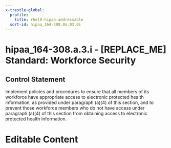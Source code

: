 ```yaml
---
x-trestle-global:
  profile:
    title: rhel8-hipaa-addressable
  sort-id: hipaa_164-308.0a.03.0i
---
```


# hipaa_164-308.a.3.i - \[REPLACE_ME\] Standard: Workforce Security

## Control Statement

Implement policies and procedures to ensure that all members of its workforce have appropriate access to electronic protected health information, as provided under paragraph (a)(4) of this section, and to prevent those workforce members who do not have access under paragraph (a)(4) of this section from obtaining access to electronic protected health information.

# Editable Content

<!-- Make additions and edits below -->
<!-- The above represents the contents of the control as received by the profile, prior to additions. -->
<!-- If the profile makes additions to the control, they will appear below. -->
<!-- The above markdown may not be edited but you may edit the content below, and/or introduce new additions to be made by the profile. -->
<!-- If there is a yaml header at the top, parameter values may be edited. Use --set-parameters to incorporate the changes during assembly. -->
<!-- The content here will then replace what is in the profile for this control, after running profile-assemble. -->
<!-- The current profile has no added parts for this control, but you may add new ones here. -->
<!-- Each addition must have a heading either of the form ## Control my_addition_name -->
<!-- or ## Part a. (where the a. refers to one of the control statement labels.) -->
<!-- "## Control" parts are new parts added after the statement part. -->
<!-- "## Part" parts are new parts added into the top-level statement part with that label. -->
<!-- Subparts may be added with nested hash levels of the form ### My Subpart Name -->
<!-- underneath the parent ## Control or ## Part being added -->
<!-- See https://oscal-compass.github.io/compliance-trestle/tutorials/ssp_profile_catalog_authoring/ssp_profile_catalog_authoring for guidance. -->
